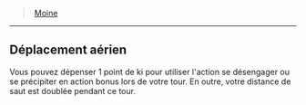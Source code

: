 ﻿---
!Generic
Id: monk_hd.md#déplacement-aérien
ParentLink: monk_hd.md#moine
Name: Déplacement aérien
ParentName: Moine
NameLevel: 2
Attributes: {}
---
> [Moine](hd_monk.md)

---

## Déplacement aérien

Vous pouvez dépenser 1 point de ki pour utiliser l'action se désengager ou se précipiter en action bonus lors de votre tour. En outre, votre distance de saut est doublée pendant ce tour.


